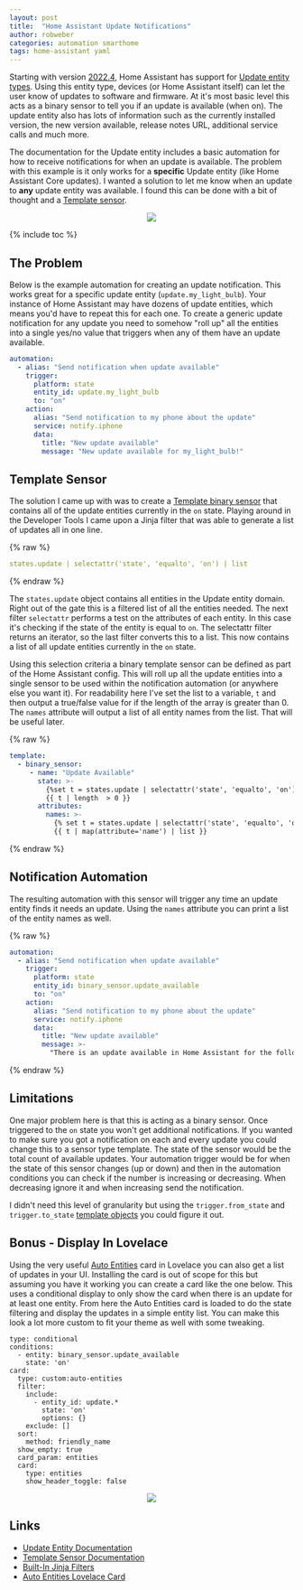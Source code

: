 ```yaml
---
layout: post
title:  "Home Assistant Update Notifications"
author: robweber
categories: automation smarthome
tags: home-assistant yaml
---
```


Starting with version [2022.4](https://www.home-assistant.io/blog/2022/04/06/release-20224/#introducing-update-entities), Home Assistant has support for [Update entity types][update-entity]. Using this entity type, devices (or Home Assistant itself) can let the user know of updates to software and firmware. At it's most basic level this acts as a binary sensor to tell you if an update is available (when on). The update entity also has lots of information such as the currently installed version, the new version available, release notes URL, additional service calls and much more.

The documentation for the Update entity includes a basic automation for how to receive notifications for when an update is available. The problem with this example is it only works for a __specific__ Update entity (like Home Assistant Core updates). I wanted a solution to let me know when an update to __any__ update entity was available. I found this can be done with a bit of thought and a [Template sensor][template-sensor].

<p align="center">

<img src="/images/2022-09/update_details.png" />

</p>
<!--more-->

{% include toc %}

## The Problem

Below is the example automation for creating an update notification. This works great for a specific update entity (`update.my_light_bulb`). Your instance of Home Assistant may have dozens of update entities, which means you'd have to repeat this for each one. To create a generic update notification for any update you need to somehow "roll up" all the entities into a single yes/no value that triggers when any of them have an update available.

```yaml
automation:
  - alias: "Send notification when update available"
    trigger:
      platform: state
      entity_id: update.my_light_bulb
      to: "on"
    action:
      alias: "Send notification to my phone about the update"
      service: notify.iphone
      data:
        title: "New update available"
        message: "New update available for my_light_bulb!"
```

## Template Sensor

The solution I came up with was to create a [Template binary sensor][template-sensor] that contains all of the update entities currently in the `on` state. Playing around in the Developer Tools I came upon a Jinja filter that was able to generate a list of updates all in one line.

{% raw %}
```yaml
states.update | selectattr('state', 'equalto', 'on') | list
```
{% endraw %}

The `states.update` object contains all entities in the Update entity domain. Right out of the gate this is a filtered list of all the entities needed. The next filter `selectattr` performs a test on the attributes of each entity. In this case it's checking if the state of the entity is equal to `on`. The selectattr filter returns an iterator, so the last filter converts this to a list. This now contains a list of all update entities currently in the `on` state.

Using this selection criteria a binary template sensor can be defined as part of the Home Assistant config. This will roll up all the update entities into a single sensor to be used within the notification automation (or anywhere else you want it). For readability here I've set the list to a variable, `t` and then output a true/false value for if the length of the array is greater than 0. The `names` attribute will output a list of all entity names from the list. That will be useful later.

{% raw %}
```yaml
template:
  - binary_sensor:
     - name: "Update Available"
       state: >-
         {%set t = states.update | selectattr('state', 'equalto', 'on') | list %}
         {{ t | length  > 0 }}
       attributes:
         names: >-
           {% set t = states.update | selectattr('state', 'equalto', 'on') | list %}
           {{ t | map(attribute='name') | list }}
```
{% endraw %}

## Notification Automation

The resulting automation with this sensor will trigger any time an update entity finds it needs an update. Using the `names` attribute you can print a list of the entity names as well.

{% raw %}
```yaml
automation:
  - alias: "Send notification when update available"
    trigger:
      platform: state
      entity_id: binary_sensor.update_available
      to: "on"
    action:
      alias: "Send notification to my phone about the update"
      service: notify.iphone
      data:
        title: "New update available"
        message: >-
          "There is an update available in Home Assistant for the following integrations: {{ state_attr('sensor.update_available', 'names') | join(', ') }}"
```
{% endraw %}

## Limitations

One major problem here is that this is acting as a binary sensor. Once triggered to the `on` state you won't get additional notifications. If you wanted to make sure you got a notification on each and every update you could change this to a sensor type template. The state of the sensor would be the total count of available updates. Your automation trigger would be for when the state of this sensor changes (up or down) and then in the automation conditions you can check if the number is increasing or decreasing. When decreasing ignore it and when increasing send the notification.

I didn't need this level of granularity but using the `trigger.from_state` and `trigger.to_state` [template objects](https://www.home-assistant.io/docs/automation/templating/) you could figure it out.

## Bonus - Display In Lovelace

Using the very useful [Auto Entities][auto-entities] card in Lovelace you can also get a list of updates in your UI. Installing the card is out of scope for this but assuming you have it working you can create a card like the one below. This uses a conditional display to only show the card when there is an update for at least one entity. From here the Auto Entities card is loaded to do the state filtering and display the updates in a simple entity list. You can make this look a lot more custom to fit your theme as well with some tweaking.

```
type: conditional
conditions:
  - entity: binary_sensor.update_available
    state: 'on'
card:
  type: custom:auto-entities
  filter:
    include:
      - entity_id: update.*
        state: 'on'
        options: {}
    exclude: []
  sort:
    method: friendly_name
  show_empty: true
  card_param: entities
  card:
    type: entities
    show_header_toggle: false
```

<p align="center">

<img src="/images/2022-09/updates_list.png" />

</p>

## Links

* [Update Entity Documentation][update-entity]
* [Template Sensor Documentation][template-sensor]
* [Built-In Jinja Filters][jinja-filters]
* [Auto Entities Lovelace Card][auto-entities]


[update-entity]: https://www.home-assistant.io/integrations/update/
[template-sensor]: https://www.home-assistant.io/integrations/template/
[jinja-filters]: https://jinja.palletsprojects.com/en/3.1.x/templates/#list-of-builtin-filters
[auto-entities]: https://github.com/thomasloven/lovelace-auto-entities
